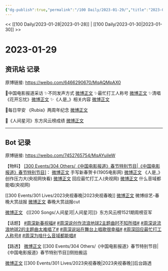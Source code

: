 ```yaml
---
{"dg-publish":true,"permalink":"/100 Daily/2023-01-29/","title":"2023-01-29","created":"2023-01-30T10:57:32.000+08:00","updated":"2023-04-11T14:46:32.000+08:00"}
---
```



<< [[100 Daily/2023-01-28\|2023-01-28]] | [[100 Daily/2023-01-30\|2023-01-30]] >>

# 2023-01-29

## 资讯站 记录

原博链接: https://weibo.com/6466290670/MqAQMpAX0

🌟中国电影报道采访
✨不同发声方式 [微博正文](https://m.weibo.cn/6466290670/4863344236562688)
✨最忙打工人称号 [微博正文](https://m.weibo.cn/6466290670/4863292328118287)
✨清唱《花开忘忧》[微博正文](https://m.weibo.cn/6466290670/4863250401334557)
✨《人是_》相关内容 [微博正文](https://m.weibo.cn/6466290670/4863343133459483)

🌟每日早安
《Rubia》两周年纪念 [微博正文](https://m.weibo.cn/6466290670/4863165684256185)

🌟《人间星河》东方风云榜成绩 [微博正文](https://m.weibo.cn/6466290670/4863376763391245)

---
## Bot 记录

原博链接: https://weibo.com/7452765754/MqAYuiIeW

【物料】
[[300 Events/304 Others/《中国电影报道》春节特别节目\|《中国电影报道》春节特别节目]](续)：
[微博正文](https://m.weibo.cn/1635270132/4863205836326827) 手写新春贺卡(1905电影网)
[微博正文](https://m.weibo.cn/1977460817/4863242398078023) 《人是_》创作压力大(央视网快看)
[微博正文](https://m.weibo.cn/3266943013/4863270034869654) 回应最忙打工人(央视网)
[微博正文](https://m.weibo.cn/3266943013/4863324317292825) 什么音域都能唱(央视网)

[[300 Events/301 Lives/2023央视春晚\|2023央视春晚]]
[微博正文](https://m.weibo.cn/2110705772/4863252394410252) 微博综艺-春晚大赏战报
[微博正文](https://m.weibo.cn/3123996041/4863338926313936) 春晚大赏战报cut

[微博正文](https://m.weibo.cn/7779932378/4863219346184817) 《[[200 Songs/人间星河\|人间星河]]》东方风云榜1521期周榜亚军

【话题】
[#周深新春祝福#](https://s.weibo.com/weibo?q=%23%E5%91%A8%E6%B7%B1%E6%96%B0%E6%98%A5%E7%A5%9D%E7%A6%8F%23)
[#周深说创作流浪地球2主题曲时不知所措#](https://s.weibo.com/weibo?q=%23%E5%91%A8%E6%B7%B1%E8%AF%B4%E5%88%9B%E4%BD%9C%E6%B5%81%E6%B5%AA%E5%9C%B0%E7%90%832%E4%B8%BB%E9%A2%98%E6%9B%B2%E6%97%B6%E4%B8%8D%E7%9F%A5%E6%89%80%E6%8E%AA%23)
[#周深说流浪地球2的主题曲太难唱了#](https://s.weibo.com/weibo?q=%23%E5%91%A8%E6%B7%B1%E8%AF%B4%E6%B5%81%E6%B5%AA%E5%9C%B0%E7%90%832%E7%9A%84%E4%B8%BB%E9%A2%98%E6%9B%B2%E5%A4%AA%E9%9A%BE%E5%94%B1%E4%BA%86%23)
[#周深说站在舞台上唱歌很幸福#](https://s.weibo.com/weibo?q=%23%E5%91%A8%E6%B7%B1%E8%AF%B4%E7%AB%99%E5%9C%A8%E8%88%9E%E5%8F%B0%E4%B8%8A%E5%94%B1%E6%AD%8C%E5%BE%88%E5%B9%B8%E7%A6%8F%23)
[#周深回应最忙打工人称号#](https://s.weibo.com/weibo?q=%23%E5%91%A8%E6%B7%B1%E5%9B%9E%E5%BA%94%E6%9C%80%E5%BF%99%E6%89%93%E5%B7%A5%E4%BA%BA%E7%A7%B0%E5%8F%B7%23)
[#周深为啥什么音域都能唱#](https://s.weibo.com/weibo?q=%23%E5%91%A8%E6%B7%B1%E4%B8%BA%E5%95%A5%E4%BB%80%E4%B9%88%E9%9F%B3%E5%9F%9F%E9%83%BD%E8%83%BD%E5%94%B1%23)

【路透】
[微博正文](https://m.weibo.cn/7495641082/4863048303510383) [[300 Events/304 Others/《中国电影报道》春节特别节目\|《中国电影报道》春节特别节目]]侧拍搬运

[微博正文](https://m.weibo.cn/1901459883/4863172551379875) [[300 Events/301 Lives/2023央视春晚\|2023央视春晚]]后台路透
